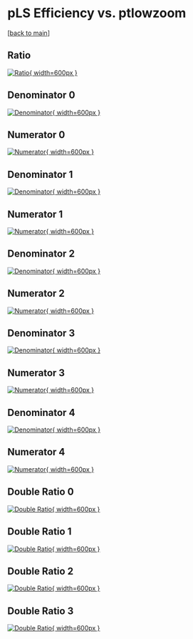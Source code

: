 # pLS Efficiency vs. ptlowzoom

[[back to main](./)]



## Ratio

[![Ratio](../mtv/var/pLS_loweta_13_-1_eff_ptlowzoom.png){ width=600px }](../mtv/var/pLS_loweta_13_-1_eff_ptlowzoom.pdf)

## Denominator 0

[![Denominator](../mtv/den/pLS_loweta_13_-1_eff_ptlowzoom_den0.png){ width=600px }](../mtv/den/pLS_loweta_13_-1_eff_ptlowzoom_den0.pdf)

## Numerator 0

[![Numerator](../mtv/num/pLS_loweta_13_-1_eff_ptlowzoom_num0.png){ width=600px }](../mtv/num/pLS_loweta_13_-1_eff_ptlowzoom_num0.pdf)

## Denominator 1

[![Denominator](../mtv/den/pLS_loweta_13_-1_eff_ptlowzoom_den1.png){ width=600px }](../mtv/den/pLS_loweta_13_-1_eff_ptlowzoom_den1.pdf)

## Numerator 1

[![Numerator](../mtv/num/pLS_loweta_13_-1_eff_ptlowzoom_num1.png){ width=600px }](../mtv/num/pLS_loweta_13_-1_eff_ptlowzoom_num1.pdf)

## Denominator 2

[![Denominator](../mtv/den/pLS_loweta_13_-1_eff_ptlowzoom_den2.png){ width=600px }](../mtv/den/pLS_loweta_13_-1_eff_ptlowzoom_den2.pdf)

## Numerator 2

[![Numerator](../mtv/num/pLS_loweta_13_-1_eff_ptlowzoom_num2.png){ width=600px }](../mtv/num/pLS_loweta_13_-1_eff_ptlowzoom_num2.pdf)

## Denominator 3

[![Denominator](../mtv/den/pLS_loweta_13_-1_eff_ptlowzoom_den3.png){ width=600px }](../mtv/den/pLS_loweta_13_-1_eff_ptlowzoom_den3.pdf)

## Numerator 3

[![Numerator](../mtv/num/pLS_loweta_13_-1_eff_ptlowzoom_num3.png){ width=600px }](../mtv/num/pLS_loweta_13_-1_eff_ptlowzoom_num3.pdf)

## Denominator 4

[![Denominator](../mtv/den/pLS_loweta_13_-1_eff_ptlowzoom_den4.png){ width=600px }](../mtv/den/pLS_loweta_13_-1_eff_ptlowzoom_den4.pdf)

## Numerator 4

[![Numerator](../mtv/num/pLS_loweta_13_-1_eff_ptlowzoom_num4.png){ width=600px }](../mtv/num/pLS_loweta_13_-1_eff_ptlowzoom_num4.pdf)

## Double Ratio 0

[![Double Ratio](../mtv/ratio/pLS_loweta_13_-1_eff_ptlowzoom_ratio0.png){ width=600px }](../mtv/ratio/pLS_loweta_13_-1_eff_ptlowzoom_ratio0.pdf)

## Double Ratio 1

[![Double Ratio](../mtv/ratio/pLS_loweta_13_-1_eff_ptlowzoom_ratio1.png){ width=600px }](../mtv/ratio/pLS_loweta_13_-1_eff_ptlowzoom_ratio1.pdf)

## Double Ratio 2

[![Double Ratio](../mtv/ratio/pLS_loweta_13_-1_eff_ptlowzoom_ratio2.png){ width=600px }](../mtv/ratio/pLS_loweta_13_-1_eff_ptlowzoom_ratio2.pdf)

## Double Ratio 3

[![Double Ratio](../mtv/ratio/pLS_loweta_13_-1_eff_ptlowzoom_ratio3.png){ width=600px }](../mtv/ratio/pLS_loweta_13_-1_eff_ptlowzoom_ratio3.pdf)


